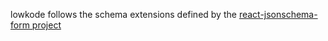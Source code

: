 ﻿


lowkode follows the schema extensions defined by the [react-jsonschema-form project](https://github.com/rjsf-team/react-jsonschema-form)
